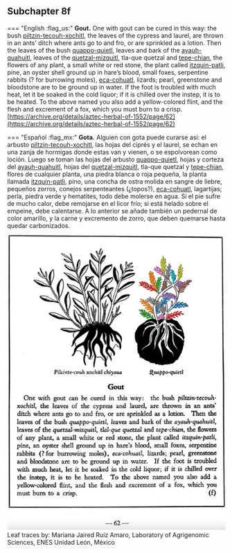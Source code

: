 ## Subchapter 8f  

=== "English :flag_us:"
    **Gout.** One with gout can be cured in this way: the bush [piltzin-tecouh-xochitl](Piltzinte-couh-xochitl.md), the leaves of the cypress and laurel, are thrown in an ants’ ditch where ants go to and fro, or are sprinkled as a lotion. Then the leaves of the bush [quappo-quietl](Quappo-quietl.md), leaves and bark of the [ayauh-quahuitl](Ayauh-quahuitl.md), leaves of the [quetzal-mizquitl](Quetzal-misquitl.md), tla-que quetzal and [tepe-chian](Tepe-chian.md), the flowers of any plant, a small white or red stone, the plant called [itzquin-patli](Itzquin-patli.md), pine, an oyster shell ground up in hare’s blood, small foxes, serpentine rabbits (? for burrowing moles), [eca-cohuatl](eca-cohuatl.md), lizards; pearl, greenstone and bloodstone are to be ground up in water. If the foot is troubled with much heat, let it be soaked in the cold liquor; if it is chilled over the instep, it is to be heated. To the above named you also add a yellow-colored flint, and the flesh and excrement of a fox, which you must burn to a crisp.  
    [https://archive.org/details/aztec-herbal-of-1552/page/62](https://archive.org/details/aztec-herbal-of-1552/page/62)  


=== "Español :flag_mx:"
    **Gota.** Alguien con gota puede curarse así: el arbusto [piltzin-tecouh-xochitl](Piltzinte-couh-xochitl.md), las hojas del ciprés y el laurel, se echan en una zanja de hormigas donde estas van y vienen, o se espolvorean como loción. Luego se toman las hojas del arbusto [quappo-quietl](Quappo-quietl.md), hojas y corteza del [ayauh-quahuitl](Ayauh-quahuitl.md), hojas del [quetzal-mizquitl](Quetzal-misquitl.md), tla-que quetzal y [tepe-chian](Tepe-chian.md), flores de cualquier planta, una piedra blanca o roja pequeña, la planta llamada [itzquin-patli](Itzquin-patli.md), pino, una concha de ostra molida en sangre de liebre, pequeños zorros, conejos serpenteantes (¿topos?), [eca-cohuatl](eca-cohuatl.md), lagartijas; perla, piedra verde y hematites, todo debe molerse en agua. Si el pie sufre de mucho calor, debe remojarse en el licor frío; si está helado sobre el empeine, debe calentarse. A lo anterior se añade también un pedernal de color amarillo, y la carne y excremento de zorro, que deben quemarse hasta quedar carbonizados.  

![M_ID133_p062_02_Quappo-quietl.png](assets/M_ID133_p062_02_Quappo-quietl.png)  
Leaf traces by: Mariana Jaired Ruíz Amaro, Laboratory of Agrigenomic Sciences, ENES Unidad León, México  
